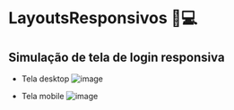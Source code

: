 # LayoutsResponsivos 📱💻
## Simulação de tela de login responsiva

- Tela desktop
![image](https://github.com/user-attachments/assets/b2b44342-6908-4a3c-9ff7-20ed1848a195)

- Tela mobile
![image](https://github.com/user-attachments/assets/75526a57-85eb-4400-9d58-fa10c9409844)

